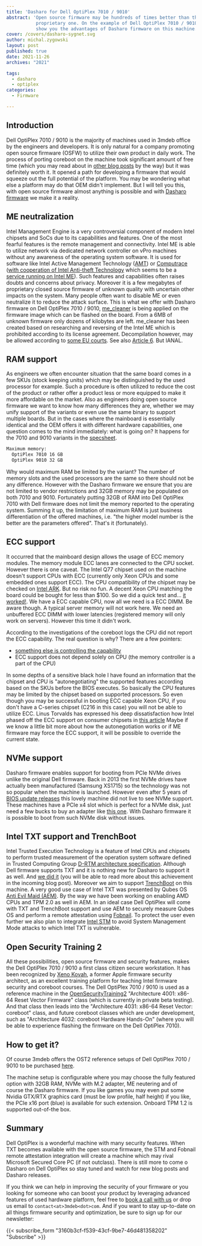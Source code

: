 ```yaml
---
title: 'Dasharo for Dell OptiPlex 7010 / 9010'
abstract: 'Open source firmware may be hundreds of times better than the
           proprietary one. On the example of Dell OptiPlex 7010 / 9010 we will
           show you the advantages of Dasharo firmware on this machine.'
cover: /covers/dasharo-sygnet.svg
author: michal.zygowski
layout: post
published: true
date: 2021-11-26
archives: "2021"

tags:
  - dasharo
  - optiplex
categories:
  - Firmware

---
```


## Introduction

Dell OptiPlex 7010 / 9010 is the majority of machines used in 3mdeb office by
the engineers and developers. It is only natural for a company promoting open
source firmware (OSFW) to utilize their own product in daily work. The process
of porting coreboot on the machine took significant amount of free time (which
you may read about in [other blog posts](https://blog.3mdeb.com/tags/optiplex/)
by the way) but it was definitely worth it. It opened a path for developing a
firmware that would squeeze out the full potential of the platform. You may be
wondering what else a platform may do that OEM didn't implement. But I will tell
you this, with open source firmware almost anything is possible and with
[Dasharo firmware](https://dasharo.com/) we make it a reality.

## ME neutralization

Intel Management Engine is a very controversial component of modern Intel
chipsets and SoCs due to its capabilities and features. One of the most fearful
features is the remote management and connectivity. Intel ME is able to utilize
network via dedicated network controller on vPro machines without any awareness
of the operating system software. It is used for software like Intel Active
Management Technology
([AMT](https://www.intel.co.uk/content/www/uk/en/architecture-and-technology/intel-active-management-technology.html))
or
[Computrace](https://i.dell.com/sites/content/business/solutions/brochures/en/Documents/absolute-overview.pdf)
([with cooperation of Intel Anti-theft Technology](https://media9.connectedsocialmedia.com/intel/06/4470/Intel_Anti_Theft_Technology_Computrace_WhitePaper.pdf)
which seems to be a
[service running on Intel ME](https://community.intel.com/t5/Intel-vPro-Platform/How-to-disable-Intel-Anti-Theft-service-in-Intel-ME-Status/m-p/472962/thread-id/5789?attachment-id=13594)).
Such features and capabilities often raises doubts and concerns about privacy.
Moreover it is a few megabytes of proprietary closed source firmware of unknown
quality with uncertain other impacts on the system. Many people often want to
disable ME or even neutralize it to reduce the attack surface. This is what we
offer with Dasharo firmware on Dell OptiPlex 7010 / 9010,
[me_cleaner](https://github.com/corna/me_cleaner) is being applied on the
firmware image which can be flashed on the board. From a 6MB of unknown firmware
only dozens of kilobytes are left. me_cleaner has been created based on
researching and reversing of the Intel ME which is prohibited according to its
license agreement. Decompilation however, may be allowed according to
[some EU courts](https://osfw.slack.com/archives/C9ZLS0U4F/p1633701873113300).
See also
[Article 6](https://eur-lex.europa.eu/legal-content/EN/TXT/PDF/?uri=CELEX:32009L0024&from=EN).
But IANAL.

## RAM support

As engineers we often encounter situation that the same board comes in a few
SKUs (stock keeping units) which may be distinguished by the used processor for
example. Such a procedure is often utilized to reduce the cost of the product or
rather offer a product less or more equipped to make it more affordable on the
market. Also as engineers doing open source firmware we want to know how many
differences they are, whether we may unify support of the variants or even use
the same binary to support multiple boards. But in the cases where the mainboard
is essentially identical and the OEM offers it with different hardware
capabilities, one question comes to the mind immediately: what is going on? It
happens for the 7010 and 9010 variants in the
[specsheet](https://www.dell.com/support/manuals/en-us/optiplex-7010/opti7010_usff/specifications?guid=guid-157e8495-34d3-4efa-ab61-1d9efba4c90e).

```bash
Maximum memory:
  OptiPlex 7010 16 GB
  OptiPlex 9010 32 GB
```

Why would maximum RAM be limited by the variant? The number of memory slots and
the used processors are the same so there should not be any difference. However
with the Dasharo firmware we ensure that you are not limited to vendor
restrictions and 32GB memory may be populated on both 7010 and 9010. Fortunately
putting 32GB of RAM into Dell OptiPlex 7010 with Dell firmware does not limit
the memory reported to the operating system. Summing it up, the limitation of
maximum RAM is just business differentiation of the offered machines, i.e. "the
higher model number is the better are the parameters offered". That's it
(fortunately).

## ECC support

It occurred that the mainboard design allows the usage of ECC memory modules.
The memory module ECC lanes are connected to the CPU socket. However there is
one caveat. The Intel Q77 chipset used on the machine doesn't support CPUs with
ECC (currently only Xeon CPUs and some embedded ones support ECC). The CPU
compatibility of the chipset may be checked on
[Intel ARK](https://ark.intel.com/content/www/us/en/ark/products/64027/intel-q77-express-chipset.html).
But no risk no fun. A decent Xeon CPU matching the board could be bought for
less than $100. So we did a quick test and...
[it worked!](https://twitter.com/Dasharo_com/status/1435161914896748547?s=20).
We have a ECC capable CPU, now all we need is a ECC DIMM. Be aware though. A
typical server memory will not work here. We need an unbuffered ECC DIMM with
lower latencies (registered memory will only work on servers). However this time
it didn't work.

According to the investigations of the coreboot logs the CPU did not report the
ECC capability. The real question is why? There are a few pointers:

- [something else is controlling the capability](https://github.com/coreboot/coreboot/blob/master/src/northbridge/intel/sandybridge/raminit_common.c#L356)
- ECC support does not depend solely on CPU (the memory controller is a part of
  the CPU)

In some depths of a sensitive black hole I have found an information that the
chipset and CPU is "autonegotiating" the supported features according based on
the SKUs before the BIOS executes. So basically the CPU features may be limited
by the chipset based on supported processors. So even though you may be
successful in booting ECC capable Xeon CPU, if you don't have a C-series chipset
(C216 in this case) you will not be able to utilize ECC. Linus Torvalds has
expressed his deep dissatisfaction how Intel phased off the ECC support on
consumer chipsets in
[this article](https://www.extremetech.com/computing/318832-linus-tovalds-blames-intel-for-killing-ecc-ram-in-consumer-systems)
Maybe if we know a little bit more about how the autonegotiation works or if ME
firmware may force the ECC support, it will be possible to override the current
state.

## NVMe support

Dasharo firmware enables support for booting from PCIe NVMe drives unlike the
original Dell firmware. Back in 2013 the first NVMe drives have actually been
manufactured (Samsung XS1715) so the technology was not so popular when the
machine is launched. However even after 5 years of
[BIOS update releases](https://www.dell.com/support/home/en-us/drivers/driversdetails?driverid=90dd2&driverid=90dd2&lwp=rt)
this lovely machine did not live to see NVMe support. These machines have a PCIe
x4 slot which is perfect for a NVMe disk, just need a few bucks to buy an
adapter like [this one](https://www.aliexpress.com/item/1005003114626058.html).
With Dasharo firmware it is possible to boot from such NVMe disk without issues.

## Intel TXT support and TrenchBoot

Intel Trusted Execution Technology is a feature of Intel CPUs and chipsets to
perform trusted measurement of the operation system software defined in Trusted
Computing Group
[D-RTM architecture specification](https://trustedcomputinggroup.org/wp-content/uploads/TCG_D-RTM_Architecture_v1-0_Published_06172013.pdf).
Although Dell firmware supports TXT and it is nothing new for Dasharo to support
it as well. And [we did it](https://review.coreboot.org/q/topic:sandybridge_txt)
(you will be able to read more about this achievement in the incoming blog
post). Moreover we aim to support [TrenchBoot](https://trenchboot.org/) on this
machine. A very good use case of Intel TXT was presented by Qubes OS
[Anti Evil Maid (AEM)](https://github.com/QubesOS/qubes-antievilmaid/). By the
way we have been working on enabling AMD CPUs and TPM 2.0 as well in AEM. In an
ideal case Dell OptiPlex will come with TXT and TrenchBoot support and use AEM
to securely measure Qubes OS and perform a remote attestation using
[Fobnail](https://fobnail.3mdeb.com/). To protect the user even further we also
plan to integrate
[Intel STM](https://software.intel.com/content/www/us/en/develop/articles/smi-transfer-monitor-stm.html)
to avoid System Management Mode attacks to which Intel TXT is vulnerable.

## Open Security Training 2

All these possibilities, open source firmware and security features, makes the
Dell OptiPlex 7010 / 9010 a first class citizen secure workstation. It has been
recognized by [Xeno Kovah](https://twitter.com/XenoKovah), a former Apple
firmware security architect, as an excellent training platform for teaching
Intel firmware security and coreboot courses. The Dell OptiPlex 7010 / 9010 is
used as a reference machine in the [OpenSecurityTraining2](https://ost2.fyi/)
"Architecture 4001: x86-64 Reset Vector Firmware" class (which is currently in
private beta testing). And that class then leads into the "Architecture 4031:
x86-64 Reset Vector: coreboot" class, and future coreboot classes which are
under development, such as "Architecture 4032: coreboot Hardware Hands-On"
(where you will be able to experience flashing the firmware on the Dell OptiPlex
7010).

## How to get it?

Of course 3mdeb offers the OST2 reference setups of Dell OptiPlex 7010 / 9010 to
be purchased
[here](http://web.archive.org/web/20230529130440/https://3mdeb.com/shop/open-source-hardware/dasharo-dell-optiplex-7010-sff-i3-i7-8gb-32gb-ram-copy/).

The machine setup is configurable where you may choose the fully featured option
with 32GB RAM, NVMe with M.2 adapter, ME neutering and of course the Dasharo
firmware. If you like games you may even put some Nvidia GTX/RTX graphics card
(must be low profile, half height) if you like, the PCIe x16 port (blue) is
available for such extension. Onboard TPM 1.2 is supported out-of-the box.

## Summary

Dell OptiPlex is a wonderful machine with many security features. When TXT
becomes available with the open source firmware, the STM and Fobnail remote
attestation integration will create a machine which may rival Microsoft Secured
Core PC (if not outclass). There is still more to come o Dasharo on Dell
OptiPlex so stay tuned and watch for new blog posts and Dasharo releases.

If you think we can help in improving the security of your firmware or you
looking for someone who can boost your product by leveraging advanced features
of used hardware platform, feel free to [book a call with
us](https://cloud.3mdeb.com/index.php/apps/calendar/appointment/n7T65toSaD9t) or
drop us email to `contact<at>3mdeb<dot>com`. And if you want to stay up-to-date
on all things firmware security and optimization, be sure to sign up for our
newsletter:

{{< subscribe_form "3160b3cf-f539-43cf-9be7-46d481358202" "Subscribe" >}}
